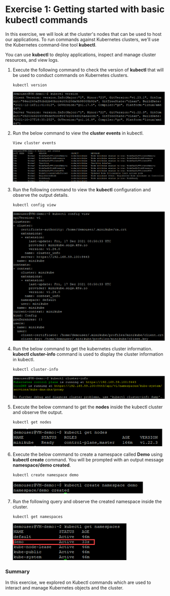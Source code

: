 # Exercise 1: Getting started with basic kubectl commands

In this exercise, we will look at the cluster's nodes that can be used to host our applications. To run commands against Kubernetes clusters, we'll use the Kubernetes command-line tool **kubectl**.

You can use **kubectl** to deploy applications, inspect and manage cluster resources, and view logs.

   
1. Execute the following command to check the version of **kubectl** that will be used to conduct commands on Kubernetes clusters.
   
   ```
   kubectl version
   ```
   ![](./media/kubectl-version.png)
   
1. Run the below command to view the **cluster events** in kubectl.

   ```
   View cluster events
   ```
   ![](./media/minikube-get_events.png)
   
1. Run the following command to view the **kubectl** configuration and observe the output details.
   
   ```
   kubectl config view
   ```
   ![](./media/minikube-config.png)
   
1. Run the below command to get the kubernetes cluster information. **kubectl cluster-info** command is used to display the cluster information in kubectl.
   
   ```
   kubectl cluster-info
   ```
   ![](./media/minikube-cluster-info.png)
   
1. Execute the below command to get the **nodes** inside the kubectl cluster and observe the output.

    ```
    kubectl get nodes
    ```
    ![](./media/kubectl-minikube.png)
   
1. Execute the below command to create a namespace called **Demo** using **kubectl create** command. You will be prompted with an output message **namespace/demo created**.

   ```
   kubectl create namespace demo
   ```
   ![](./media/aks-5.png)
   
1. Run the following query and observe the created namespace inside the cluster.

   ```
   kubectl get namespaces
   ```
   
   ![](./media/aks-6.png)
  
### Summary

In this exercise, we explored on Kubectl commands which are used to interact and manage Kubernetes objects and the cluster.
  

